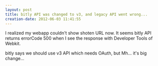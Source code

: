 ```yaml
---
layout: post
title: bitly API was changed to v3, and legacy API went wrong...
creation-date: 2012-06-03 11:41:55
---
```

I realized my webapp couldn't show shoten URL now.
It seems bitly API returns errorCode 500
when I see the response with Developer Tools of Webkit.

bitly says we should use v3 API which needs OAuth, but Mh... it's big change...

